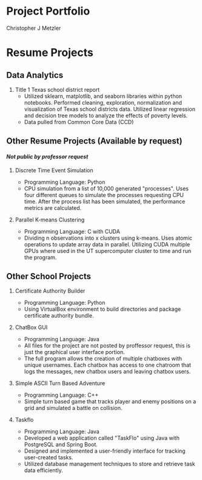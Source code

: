 # Project Portfolio
Christopher J Metzler

# Resume Projects

## Data Analytics

1. Title 1 Texas school district report
    - Utilized sklearn, matplotlib, and seaborn libraries within python
      notebooks. Performed cleaning, exploration, normalization and
      visualization of Texas school districts data. Utilized linear regression
       and decision tree models to analyze the effects of poverty levels.
    - Data pulled from Common Core Data (CCD)
    
## Other Resume Projects (Available by request)
#### *Not public by professor request*

1. Discrete Time Event Simulation
    - Programming Language: Python
    - CPU simulation from a list of 10,000 generated "processes". 
      Uses four different queues to simulate the processes requesting CPU time.
      After the process list has been simulated, the performance metrics are calculated.
      
2. Parallel K-means Clustering
    - Programming Language: C with CUDA
    - Dividing n observations into x clusters using k-means. Uses atomic operations to update array data in parallel. 
      Utilizing CUDA multiple GPUs where used in the UT supercomputer cluster to time and run the program.

## Other School Projects

1. Certificate Authority Builder
    - Programming Language: Python
    - Using VirtualBox environment to build directories and package certificate authority bundle.

2. ChatBox GUI
    - Programming Language: Java
    - All files for the project are not posted by proffessor request, this is just the graphical user interface portion.
    - The full program allows the creation of multiple chatboxes with unique usernames. Each chatbox has access to one chatroom that logs
      the messages, new chatbox users and leaving chatbox users.
      
3. Simple ASCII Turn Based Adventure
    - Programming Language: C++
    - Simple turn based game that tracks player and enemy positions on a grid and simulated a battle on collision.

4. Taskflo
    - Programming Language: Java
    - Developed a web application called "TaskFlo" using Java with PostgreSQL and Spring Boot.
    - Designed and implemented a user-friendly interface for tracking user-created tasks.
    - Utilized database management techniques to store and retrieve task data efficiently.

